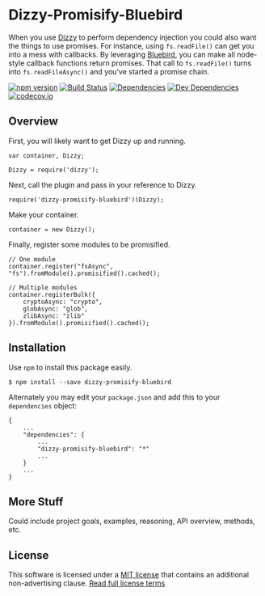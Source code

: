 Dizzy-Promisify-Bluebird
========================

When you use [Dizzy] to perform dependency injection you could also want the things to use promises.  For instance, using `fs.readFile()` can get you into a mess with callbacks.  By leveraging [Bluebird], you can make all node-style callback functions return promises.  That call to `fs.readFile()` turns into `fs.readFileAsync()` and you've started a promise chain.

[![npm version][npm-badge]][npm-link]
[![Build Status][travis-badge]][travis-link]
[![Dependencies][dependencies-badge]][dependencies-link]
[![Dev Dependencies][devdependencies-badge]][devdependencies-link]
[![codecov.io][codecov-badge]][codecov-link]


Overview
--------

First, you will likely want to get Dizzy up and running.

    var container, Dizzy;

    Dizzy = require('dizzy');

Next, call the plugin and pass in your reference to Dizzy.

    require('dizzy-promisify-bluebird')(Dizzy);

Make your container.

    container = new Dizzy();

Finally, register some modules to be promisified.

    // One module
    container.register("fsAsync", "fs").fromModule().promisified().cached();

    // Multiple modules
    container.registerBulk({
        cryptoAsync: "crypto",
        globAsync: "glob",
        zlibAsync: "zlib"
    }).fromModule().promisified().cached();


Installation
------------

Use `npm` to install this package easily.

    $ npm install --save dizzy-promisify-bluebird

Alternately you may edit your `package.json` and add this to your `dependencies` object:

    {
        ...
        "dependencies": {
            ...
            "dizzy-promisify-bluebird": "*"
            ...
        }
        ...
    }


More Stuff
----------

Could include project goals, examples, reasoning, API overview, methods, etc.


License
-------

This software is licensed under a [MIT license][LICENSE] that contains an additional non-advertising clause.  [Read full license terms][LICENSE]


[Bluebird]: http://bluebirdjs.com/
[codecov-badge]: https://codecov.io/github/tests-always-included/dizzy-promisify-bluebird/coverage.svg?branch=master
[codecov-link]: https://codecov.io/github/tests-always-included/dizzy-promisify-bluebird?branch=master
[dependencies-badge]: https://david-dm.org/tests-always-included/dizzy-promisify-bluebird.png
[dependencies-link]: https://david-dm.org/tests-always-included/dizzy-promisify-bluebird
[devdependencies-badge]: https://david-dm.org/tests-always-included/dizzy-promisify-bluebird/dev-status.png
[devdependencies-link]: https://david-dm.org/tests-always-included/dizzy-promisify-bluebird#info=devDependencies
[Dizzy]: https://github.com/tests-always-included/dizzy
[LICENSE]: LICENSE.md
[npm-badge]: https://badge.fury.io/js/dizzy-promisify-bluebird.svg
[npm-link]: https://npmjs.org/package/dizzy-promisify-bluebird
[travis-badge]: https://secure.travis-ci.org/tests-always-included/dizzy-promisify-bluebird.png
[travis-link]: http://travis-ci.org/tests-always-included/dizzy-promisify-bluebird
